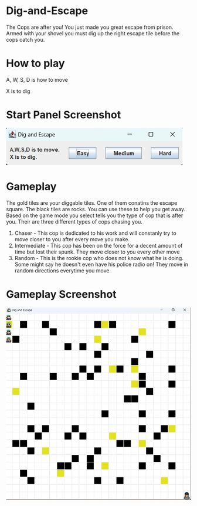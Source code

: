 # Dig-and-Escape
The Cops are after you! You just made you great escape from prison. Armed with your shovel you must dig up the right escape tile before the cops catch you. 

# How to play
A, W, S, D is how to move

X is to dig 

# Start Panel Screenshot
![Description of Screenshot](screenshots/Start_Screen.png)

# Gameplay
The gold tiles are your diggable tiles. One of them conatins the escape square. The black tiles are rocks. You can use these to help you get away.
Based on the game mode you select tells you the type of cop that is after you. 
Their are three different types of cops chasing you. 
1. Chaser - This cop is dedicated to his work and will constanly try to move closer to you after every move you make.
2. Intermediate - This cop has been on the force for a decent amount of time but lost their spunk. They move closer to you every other move
3. Random - This is the rookie cop who does not know what he is doing. Some might say he doesn't even have his police radio on! They move in random directions everytime you move

# Gameplay Screenshot
![Description of Screenshot](screenshots/Gameplay.png)


